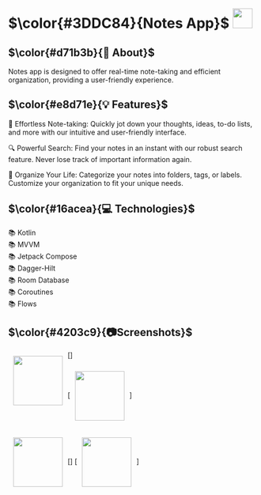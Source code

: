 # $\color{#3DDC84}{Notes  App}$  <img height="40" src="https://user-images.githubusercontent.com/25181517/117269608-b7dcfb80-ae58-11eb-8e66-6cc8753553f0.png" />

## $\color{#d71b3b}{🚀 About}$

Notes app is designed to offer real-time note-taking and efficient organization, providing a user-friendly experience.


## $\color{#e8d71e}{💡 Features}$

📝 Effortless Note-taking: Quickly jot down your thoughts, ideas, to-do lists, and more with our intuitive and user-friendly interface.

🔍 Powerful Search: Find your notes in an instant with our robust search feature. Never lose track of important information again.

📅 Organize Your Life: Categorize your notes into folders, tags, or labels. Customize your organization to fit your unique needs.


## $\color{#16acea}{💻 Technologies}$

📚 Kotlin
<br>
📚 MVVM
<br>
📚 Jetpack Compose
<br>
📚 Dagger-Hilt
<br>
📚 Room Database
<br>
📚 Coroutines
<br>
📚 Flows


## $\color{#4203c9}{📷Screenshots}$
[<img src="https://github.com/abdelrahmanmohamed19/Notes/assets/61879243/9606d77d-e174-475f-96f2-2fee21d1fb37" align="left"
width="100"
    hspace="10" vspace="10">]
    
[<img src="https://github.com/abdelrahmanmohamed19/Notes/assets/61879243/f7337053-42d3-495f-ae7e-4b778b540755" align="center"
width="100"
    hspace="10" vspace="10">]

[<img src="https://github.com/abdelrahmanmohamed19/Notes/assets/61879243/5d11a7b1-dc5c-45d9-8c5f-20f4f59ed192" align="left"
width="100"
    hspace="10" vspace="10">]
    [<img src="https://github.com/abdelrahmanmohamed19/Notes/assets/61879243/7b3d4a71-bec1-4428-8fa2-7d8ff7f26ed7" align="center"
width="100"
    hspace="10" vspace="10">]
